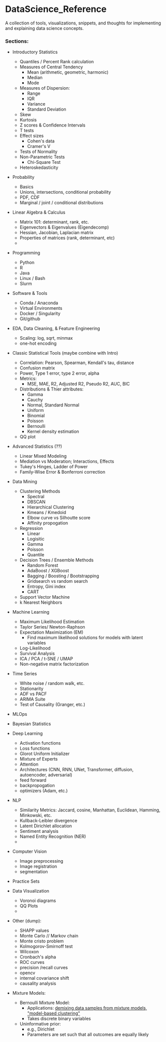 # DataScience_Reference

A collection of tools, visualizations, snippets, and thoughts for implementing and explaining data science concepts. 

### Sections:
- Introductory Statistics
   - Quantiles / Percent Rank calculation
   - Measures of Central Tendency
      - Mean (arithmetic, geometric, harmonic)
      - Median
      - Mode
   - Measures of Dispersion:
      - Range
      - IQR
      - Variance
      - Standard Deviation
   - Skew
   - Kurtosis
   - Z scores & Confidence Intervals
   - T tests
   - Effect sizes
      - Cohen's data
      - Cramer's V
   - Tests of Normality
   - Non-Parametric Tests 
      - Chi-Square Test
   - Heteroskedasticity
- Probability
   - Basics
   - Unions, intersections, conditional probability
   - PDF, CDF
   - Marginal / joint / conditional distributions
- Linear Algebra & Calculus
   - Matrix 101: determinant, rank, etc.
   - Eigenvectors & Eigenvalues (Eigendecomp)
   - Hessian, Jacobian, Laplacian matrix 
   - Properties of matrices (rank, determinant, etc)
   - 
- Programming
   - Python
   - R
   - Java
   - Linux / Bash
   - Slurm
- Software & Tools
   - Conda / Anaconda
   - Virtual Environments
   - Docker / Singularity
   - Git/github
- EDA, Data Cleaning, & Feature Engineering  
   - Scaling: log, sqrt, minmax
   - one-hot encoding
- Classic Statistical Tools (maybe combine with Intro)
   - Correlation: Pearson, Spearman, Kendall's tau, distance
   - Confusion matrix
   - Power, Type 1 error, type 2 error, alpha
   - Metrics:
      - MSE, MAE, R2, Adjusted R2, Pseudo R2, AUC, BIC
   - Distributions & Thier attributes:
      - Gamma
      - Cauchy
      - Normal, Standard Normal
      - Uniform
      - Binomial 
      - Poisson
      - Bernoulli
      - Kernel density estimation
   - QQ plot
- Advanced Statistics (??)
   - Linear Mixed Modeling
   - Mediation vs Moderation; Interactions, Effects
   - Tukey's Hinges, Ladder of Power
   - Family-Wise Error & Bonferroni correction
- Data Mining
   - Clustering Methods
      - Spectral
      - DBSCAN
      - Hierarchical Clustering
      - Kmeans / Kmedoid
      - Elbow curve vs Silhoutte score
      - Affinity propogation
   - Regression
      - Linear
      - Logisitic
      - Gamma
      - Poisson
      - Quantile
   - Decision Trees / Ensemble Methods
      - Random Forest
      - AdaBoost / XGBoost
      - Bagging / Boosting / Bootstrapping
      - Gridsearch vs random search
      - Entropy, Gini index
      - CART
   - Support Vector Machine
   - k Nearest Neighbors
- Machine Learning
   - Maximum Likelihood Estimation
   - Taylor Series/ Newton-Raphson
   - Expectation Maximization (EM)
      - Find maximum likelihood solutions for models with latent variables
   - Log-Likelihood
   - Survival Analysis
   - ICA / PCA / t-SNE / UMAP
   - Non-negative matrix factorization
- Time Series
   - White noise / random walk, etc. 
   - Stationarity
   - ADF vs PACF
   - ARIMA Suite
   - Test of Causality (Granger, etc.)
- MLOps
- Bayesian Statistics
- Deep Learning
   - Activation functions
   - Loss functions
   - Glorot Uniform Initializer
   - Mixture of Experts
   - Attention
   - Architectures (CNN, RNN, UNet, Transformer, diffusion, autoencoder, adversarial)
   - feed forward
   - backpropogation
   - optimizers (Adam, etc.)
- NLP
   - Similarity Metrics: Jaccard, cosine, Manhattan, Euclidean, Hamming, 
     Minkowski, etc. 
   - Kullback-Leibler divergence
   - Latent Dirichlet allocation
   - Sentiment analysis
   - Named Entity Recognition (NER)
   -
- Computer Vision
   - Image preprocessing
   - Image registration
   - segmentation
- Practice Sets
- Data Visualization
   - Voronoi diagrams
   - QQ Plots
   - 

- Other (dump):
   - SHAPP values
   - Monte Carlo // Markov chain
   - Monte cristo problem
   - Kolmogorov-Smirnoff test
   - Wilcoxon
   - Cronbach's alpha
   - ROC curves
   - precision /recall curves
   - opencv
   - internal covariance shift
   - causality analysis

  

- Mixture Models:
   - Bernoulli Mixture Model: 
      - Applications: [demixing data samples from mixture models, "model-based clustering"](https://doi.org/10.3150/19-BEJ1173)
      - Takes discrete binary variables 
   - Uninformative prior:
      - e.g., Dirichlet
      - Parameters are set such that all outcomes are equally likely
